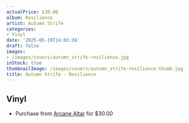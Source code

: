 ```yaml
---
actualPrice: $30.00
album: Resilience
artist: Autumn Strife
categories:
- Vinyl
date: '2025-05-19T14:03:36'
draft: false
images:
- /images/covers/autumn_strife-resilience.jpg
inStock: true
thumbnailImage: /images/covers/autumn_strife-resilience-thumb.jpg
title: Autumn Strife - Resilience
---
```


## Vinyl
* Purchase from [Arcane Altar](https://arcanealtar.bigcartel.com/product/autumn-strife-resilience-12-lp) for $30.00
